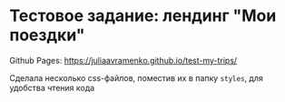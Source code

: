 # Тестовое задание: лендинг "Мои поездки"

Github Pages: https://juliaavramenko.github.io/test-my-trips/

Сделала несколько css-файлов, поместив их в папку `styles`, для удобства чтения кода
